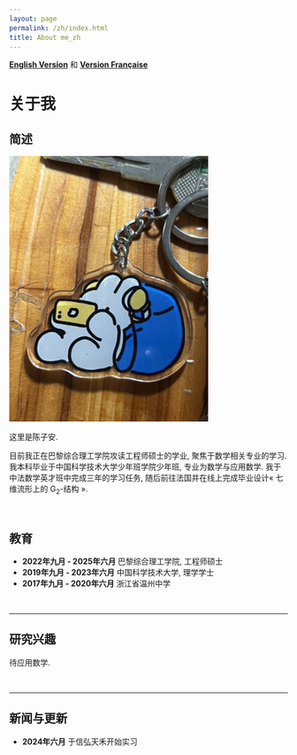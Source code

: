 ```yaml
---
layout: page
permalink: /zh/index.html
title: About me_zh
---
```


**[English Version](https://zian-chen.github.io)** 和 **[Version Française](https://zian-chen.github.io/fr/)**

# 关于我

## 简述

<img src="/images/again.JPG" class="floatpic" width="360" height="480">

这里是陈子安.

目前我正在巴黎综合理工学院攻读工程师硕士的学业, 聚焦于数学相关专业的学习. 我本科毕业于中国科学技术大学少年班学院少年班, 专业为数学与应用数学. 我于中法数学英才班中完成三年的学习任务, 随后前往法国并在线上完成毕业设计« 七维流形上的 G<sub>2</sub>-结构 ».

<br>

## 教育

<!--**<font color='red'>[Highlight]</font> I am looking for PhD to start in 2025 Fall. Contact me if you have any leads!** [talk with me](https://calendly.com/lancecai/meet-with-lance)-->

- **2022年九月 - 2025年六月** 巴黎综合理工学院, 工程师硕士
- **2019年九月 - 2023年六月** 中国科学技术大学, 理学学士
- **2017年九月 - 2020年六月** 浙江省温州中学

<br>

---

## 研究兴趣

待应用数学.

<br> 

---

## 新闻与更新

- **2024年六月** 于信弘天禾开始实习

<br>

